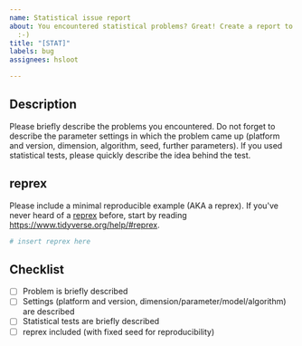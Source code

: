 ```yaml
---
name: Statistical issue report
about: You encountered statistical problems? Great! Create a report to help us improve
  :-)
title: "[STAT]"
labels: bug
assignees: hsloot

---
```


## Description

Please briefly describe the problems you encountered. Do not forget to describe the parameter settings in which the problem came up (platform and version, dimension, algorithm, seed, further parameters). If you used statistical tests, please quickly describe the idea behind the test.

## reprex

Please include a minimal reproducible example (AKA a reprex). If you've never heard of a [reprex](https://reprex.tidyverse.org/) before, start by reading <https://www.tidyverse.org/help/#reprex>.

```r
# insert reprex here
```


## Checklist

- [ ] Problem is briefly described
- [ ] Settings (platform and version, dimension/parameter/model/algorithm) are described
- [ ] Statistical tests are briefly described
- [ ] reprex included (with fixed seed for reproducibility)
